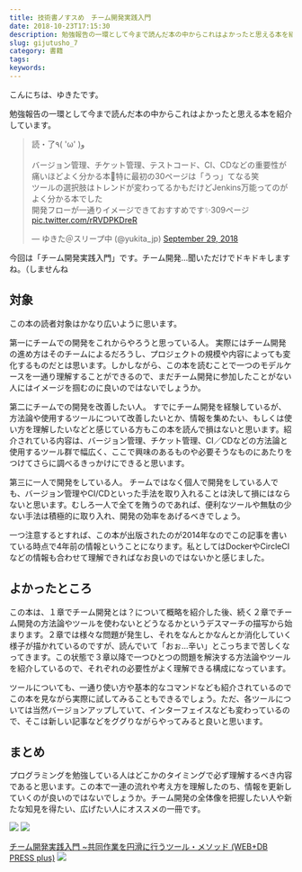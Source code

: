 ```yaml
---
title: 技術書ノすスめ　チーム開発実践入門
date: 2018-10-23T17:15:30
description: 勉強報告の一環として今まで読んだ本の中からこれはよかったと思える本を紹介しています。
slug: gijutusho_7
category: 書籍
tags: 
keywords: 
---
```


こんにちは、ゆきたです。

勉強報告の一環として今まで読んだ本の中からこれはよかったと思える本を紹介しています。

<blockquote class="twitter-tweet"><p lang="ja" dir="ltr">読・了٩( &#39;ω&#39; )و<br><br>バージョン管理、チケット管理、テストコード、CI、CDなどの重要性が痛いほどよく分かる本📘特に最初の30ページは「うっ」てなる笑<br>ツールの選択肢はトレンドが変わってるかもだけどJenkins万能ってのがよく分かる本でした<br>開発フローが一通りイメージできておすすめです✨309ページ <a href="https://t.co/rRVDPKDreR">pic.twitter.com/rRVDPKDreR</a></p>&mdash; ゆきた＠スリープ中 (@yukita_jp) <a href="https://twitter.com/yukita_jp/status/1045826602817380352?ref_src=twsrc%5Etfw">September 29, 2018</a></blockquote>

今回は「チーム開発実践入門」です。チーム開発…聞いただけでドキドキしますね。（しませんね

## 対象

この本の読者対象はかなり広いように思います。

第一にチームでの開発をこれからやろうと思っている人。
実際にはチーム開発の進め方はそのチームによるだろうし、プロジェクトの規模や内容によっても変化するものだとは思います。しかしながら、この本を読むことで一つのモデルケースを一通り理解することができるので、まだチーム開発に参加したことがない人にはイメージを掴むのに良いのではないでしょうか。

第二にチームでの開発を改善したい人。
すでにチーム開発を経験しているが、方法論や使用するツールについて改善したいとか、情報を集めたい、もしくは使い方を理解したいなどと感じている方もこの本を読んで損はないと思います。紹介されている内容は、バージョン管理、チケット管理、CI／CDなどの方法論と使用するツール群で幅広く、ここで興味のあるものや必要そうなものにあたりをつけてさらに調べるきっかけにできると思います。

第三に一人で開発をしている人。
チームではなく個人で開発をしている人でも、バージョン管理やCI/CDといった手法を取り入れることは決して損にはならないと思います。むしろ一人で全てを賄うのであれば、便利なツールや無駄の少ない手法は積極的に取り入れ、開発の効率をあげるべきでしょう。

一つ注意するとすれば、この本が出版されたのが2014年なのでこの記事を書いている時点で4年前の情報ということになります。私としてはDockerやCircleCIなどの情報も合わせて理解できればなお良いのではないかと感じました。

## よかったところ

この本は、１章でチーム開発とは？について概略を紹介した後、続く２章でチーム開発の方法論やツールを使わないとどうなるかというデスマーチの描写から始まります。２章では様々な問題が発生し、それをなんとかなんとか消化していく様子が描かれているのですが、読んでいて「おぉ…辛い」とこっちまで苦しくなってきます。この状態で３章以降で一つひとつの問題を解決する方法論やツールを紹介しているので、それぞれの必要性がよく理解できる構成になっています。

ツールについても、一通り使い方や基本的なコマンドなども紹介されているのでこの本を見ながら実際に試してみることもできるでしょう。ただ、各ツールについては当然バージョンアップしていて、インターフェイスなども変わっているので、そこは新しい記事などをググりながらやってみると良いと思います。

## まとめ

プログラミングを勉強している人はどこかのタイミングで必ず理解するべき内容であると思います。この本で一連の流れや考え方を理解したのち、情報を更新していくのが良いのではないでしょうか。チーム開発の全体像を把握したい人や新たな知見を得たい、広げたい人にオススメの一冊です。

[![](//ws-fe.amazon-adsystem.com/widgets/q?_encoding=UTF8&MarketPlace=JP&ASIN=4774164283&ServiceVersion=20070822&ID=AsinImage&WS=1&Format=_SL250_&tag=yukita2a01-22)](https://www.amazon.co.jp/gp/product/4774164283/ref=as_li_tl?ie=UTF8&camp=247&creative=1211&creativeASIN=4774164283&linkCode=as2&tag=yukita2a01-22&linkId=1462b5f341eb0b0fff6948edac46532d) ![](//ir-jp.amazon-adsystem.com/e/ir?t=yukita2a01-22&l=am2&o=9&a=4774164283)

[チーム開発実践入門 ~共同作業を円滑に行うツール・メソッド (WEB+DB PRESS plus)](https://www.amazon.co.jp/gp/product/4774164283/ref=as_li_tl?ie=UTF8&camp=247&creative=1211&creativeASIN=4774164283&linkCode=as2&tag=yukita2a01-22&linkId=33ee150fdf053d094401b8639fb88813) ![](//ir-jp.amazon-adsystem.com/e/ir?t=yukita2a01-22&l=am2&o=9&a=4774164283)

